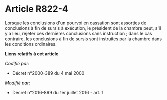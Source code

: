 # Article R822-4

Lorsque les conclusions d'un pourvoi en cassation sont assorties de conclusions à fin de sursis à exécution, le président de
la  chambre peut, s'il y a lieu, rejeter ces dernières conclusions sans instruction ; dans le cas contraire, les conclusions
à fin de sursis sont instruites par la  chambre dans les conditions ordinaires.

**Liens relatifs à cet article**

_Codifié par_:

  - Décret n°2000-389 du 4 mai 2000

_Modifié par_:

  - Décret n°2016-899 du 1er juillet 2016 - art. 1
